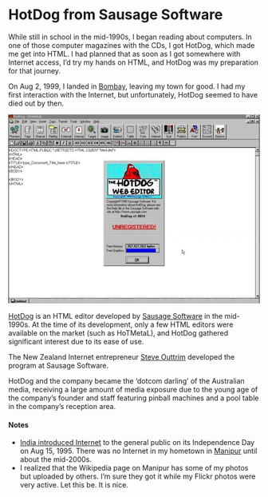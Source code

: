 # HotDog from Sausage Software

While still in school in the mid-1990s, I began reading about computers. In one of those computer magazines with the CDs, I got HotDog, which made me get into HTML. I had planned that as soon as I got somewhere with Internet access, I’d try my hands on HTML, and HotDog was my preparation for that journey.

On Aug 2, 1999, I landed in [Bombay](https://en.wikipedia.org/wiki/Mumbai), leaving my town for good. I had my first interaction with the Internet, but unfortunately, HotDog seemed to have died out by then.

<img class="reset-border-radius" src="/static/2024/hotdog-from-sausage-software.jpg" alt="HotDog from Sausage Software">

[HotDog](https://en.wikipedia.org/wiki/HotDog) is an HTML editor developed by [Sausage Software](https://en.wikipedia.org/wiki/Sausage_Software) in the mid-1990s. At the time of its development, only a few HTML editors were available on the market (such as HoTMetaL), and HotDog gathered significant interest due to its ease of use.

The New Zealand Internet entrepreneur [Steve Outtrim](https://en.wikipedia.org/wiki/Steve_Outtrim) developed the program at Sausage Software.

HotDog and the company became the ‘dotcom darling’ of the Australian media, receiving a large amount of media exposure due to the young age of the company’s founder and staff featuring pinball machines and a pool table in the company’s reception area.

#### Notes

- [India introduced Internet](https://en.wikipedia.org/wiki/Internet_in_India) to the general public on its Independence Day on Aug 15, 1995. There was no Internet in my hometown in [Manipur](https://en.wikipedia.org/wiki/Manipur) until about the mid-2000s.
- I realized that the Wikipedia page on Manipur has some of my photos but uploaded by others. I’m sure they got it while my Flickr photos were very active. Let this be. It is nice.
